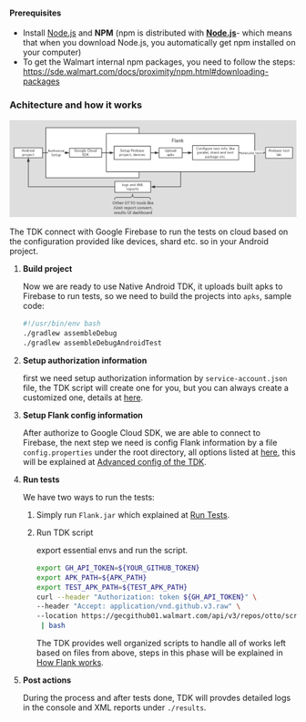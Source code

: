 #### Prerequisites
* Install [Node.js](https://nodejs.org/en/download/) and **NPM** (npm is distributed with [**Node.js**](https://nodejs.org/)- which means that when you download Node.js, you automatically get npm installed on your computer)
* To get the Walmart internal npm packages, you need to follow the steps: https://sde.walmart.com/docs/proximity/npm.html#downloading-packages
### Achitecture and how it works

![TDK Architecture](../../../images/Flank.png?raw=true)

The TDK connect with Google Firebase to run the tests on cloud based on the configuration provided like devices, shard etc. so in your Android project.

1. **Build project**

    Now we are ready to use Native Android TDK, it uploads built apks to Firebase to run tests, so we need to build the projects into `apks`, sample code:

    ``` bash
    #!/usr/bin/env bash
    ./gradlew assembleDebug
    ./gradlew assembleDebugAndroidTest
    ```

1. **Setup authorization information**

    first we need setup authorization information by `service-account.json` file, the TDK script will create one for you, but you can always create a customized one, details at [here](../../Getting%20Started.md#service-accountjson-optional-but-recommended).

1. **Setup Flank config information**

    After authorize to Google Cloud SDK, we are able to connect to Firebase, the next step we need is config Flank information by a file  `config.properties` under the root directory, all options listed at [here](https://github.com/TestArmada/flank#configure-flank), this will be explained at [Advanced config of the TDK](./Advanced%20config%20of%20the%20TDK.md).

1. **Run tests**

    We have two ways to run the tests:
    1. Simply run `Flank.jar` which explained at [Run Tests](https://github.com/TestArmada/flank#run-tests).
    2. Run TDK script

        export essential envs and run the script.

        ```bash
        export GH_API_TOKEN=${YOUR_GITHUB_TOKEN}
        export APK_PATH=${APK_PATH}
        export TEST_APK_PATH=${TEST_APK_PATH}
        curl --header "Authorization: token ${GH_API_TOKEN}" \
        --header "Accept: application/vnd.github.v3.raw" \
        --location https://gecgithub01.walmart.com/api/v3/repos/otto/scripts/contents/looper/flank/flank.sh?ref=flank_beta \
         | bash
        ```

        The TDK provides well organized scripts to handle all of works left based on files from above, steps in this phase will be explained in [How Flank works](./How%20Flank%20Works.md).

1. **Post actions**

    During the process and after tests done, TDK will provdes detailed logs in the console and XML reports under `./results`.